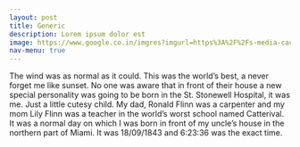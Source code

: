 ```yaml
---
layout: post
title: Generic
description: Lorem ipsum dolor est
image: https://www.google.co.in/imgres?imgurl=https%3A%2F%2Fs-media-cache-ak0.pinimg.com%2Foriginals%2F4b%2F70%2F63%2F4b7063961848b9937c76a363a486600a.jpg&imgrefurl=https%3A%2F%2Fwww.pinterest.com%2FLaZaR4LoKi%2Fclash-of-clans%2F&docid=aflSm5NJxW5sRM&tbnid=hg1v5YYm67OFfM%3A&vet=1&w=600&h=600&bih=681&biw=1280&q=images%20of%20clash%20of%20clans%20wizard%20real%20looking&ved=0ahUKEwi1wsW1rabRAhXBNY8KHV-RB3QQMwgfKAUwBQ&iact=mrc&uact=8
nav-menu: true
---
```


 The wind was as normal as it could. This was the world’s best, a never forget me like sunset. No one was aware that in front of their house a new special personality was going to be born in the St. Stonewell Hospital, it was me. Just a little cutesy child. My dad, Ronald Flinn was a carpenter and my mom Lily Flinn was a teacher in the world’s worst school named Catterival. It was a normal day on which I was born in front of my uncle’s house in the northern part of Miami. It was 18/09/1843 and 6:23:36 was the exact time. 
